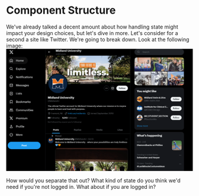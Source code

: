 # Component Structure

We've already talked a decent amount about how handling state might impact your design choices, but let's dive in more. Let's consider for a second a site like Twitter. We're going to break down. Look at the following image:
![image](twitter.PNG)

How would you separate that out? What kind of state do you think we'd need if you're not logged in. What about if you are logged in?
